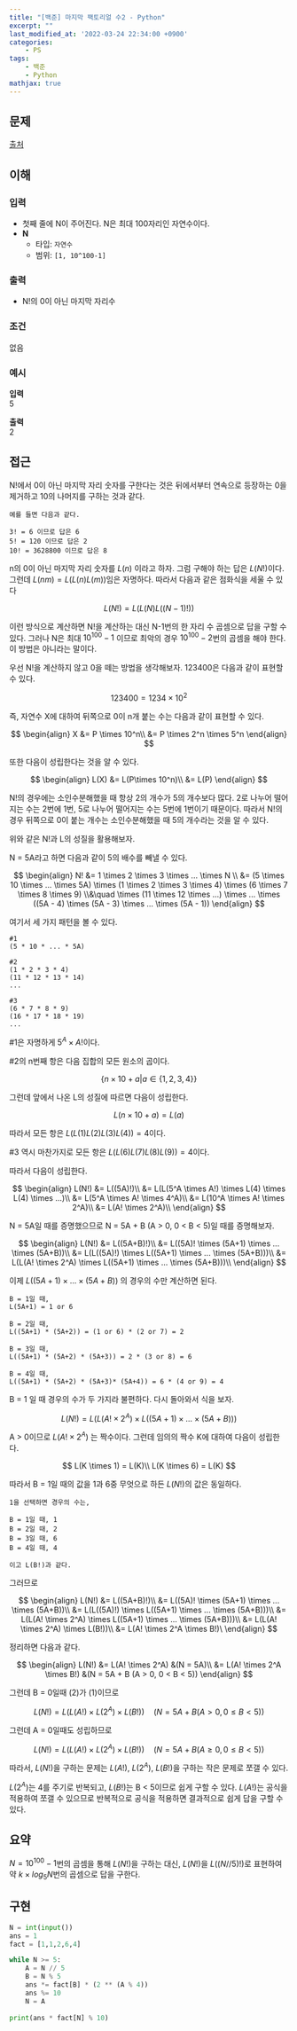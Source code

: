 ```yaml
---
title: "[백준] 마지막 팩토리얼 수2 - Python"
excerpt: ""
last_modified_at: '2022-03-24 22:34:00 +0900'
categories:
    - PS
tags:
    - 백준
    - Python
mathjax: true
---
```


## 문제

[출처](https://www.acmicpc.net/problem/2554)

## 이해

### 입력 
* 첫째 줄에 N이 주어진다. N은 최대 100자리인 자연수이다.
* **N**
    * 타입: ```자연수```
    * 범위: ```[1, 10^100-1]```

### 출력 

* N!의 0이 아닌 마지막 자리수

### 조건

없음

### 예시

**입력**\
5

**출력**\
2

## 접근
N!에서 0이 아닌 마지막 자리 숫자를 구한다는 것은 뒤에서부터 연속으로 등장하는 0을 제거하고 10의 나머지를 구하는 것과 같다. 

```
예를 들면 다음과 같다.

3! = 6 이므로 답은 6
5! = 120 이므로 답은 2
10! = 3628800 이므로 답은 8
```

n의 0이 아닌 마지막 자리 숫자를 $L(n)$ 이라고 하자. 그럼 구해야 하는 답은 $L(N!)$이다. 그런데 $L(nm) = L(L(n)L(m))$임은 자명하다. 따라서 다음과 같은 점화식을 세울 수 있다

$$
L(N!) = L(L(N)L((N-1)!))
$$

이런 방식으로 계산하면 N!을 계산하는 대신 N-1번의 한 자리 수 곱셈으로 답을 구할 수 있다. 그러나 N은 최대 $10^{100}-1$ 이므로 최악의 경우 $10^{100}-2$번의 곱셈을 해야 한다. 이 방법은 아니라는 말이다.

우선 N!을 계산하지 않고 0을 떼는 방법을 생각해보자. 123400은 다음과 같이 표현할 수 있다.

$$
123400 = 1234 \times 10^2
$$

즉, 자연수 X에 대하여 뒤쪽으로 0이 n개 붙는 수는 다음과 같이 표현할 수 있다.

$$
\begin{align}
X &= P \times 10^n\\
&= P \times 2^n \times 5^n
\end{align}
$$

또한 다음이 성립한다는 것을 알 수 있다.

$$
\begin{align}
L(X) &= L(P\times 10^n)\\
&= L(P)
\end{align}
$$

N!의 경우에는 소인수분해했을 때 항상 2의 개수가 5의 개수보다 많다. 2로 나누어 떨어지는 수는 2번에 1번, 5로 나누어 떨어지는 수는 5번에 1번이기 때문이다. 따라서 N!의 경우 뒤쪽으로 0이 붙는 개수는 소인수분해했을 때 5의 개수라는 것을 알 수 있다.

위와 같은 N!과 L의 성질을 활용해보자.

N = 5A라고 하면 다음과 같이 5의 배수를 빼낼 수 있다.

$$
\begin{align}
N! &= 1 \times 2 \times  3 \times  ... \times  N \\
&= (5 \times  10 \times ... \times 5A) \times (1 \times 2 \times 3 \times 4) \times (6 \times 7 \times 8 \times 9) \\&\quad \times (11 \times 12 \times ...) \times ... \times ((5A - 4) \times (5A - 3) \times ... \times (5A - 1))
\end{align}
$$

여기서 세 가지 패턴을 볼 수 있다.
```
#1 
(5 * 10 * ... * 5A)

#2
(1 * 2 * 3 * 4)
(11 * 12 * 13 * 14)
...

#3
(6 * 7 * 8 * 9)
(16 * 17 * 18 * 19)
...
```

#1은 자명하게 $5^A\times A!$이다.

#2의 n번째 항은 다음 집합의 모든 원소의 곱이다.

$$
\{n \times 10 + a|a \in \{1,2,3,4\}\}
$$

그런데 앞에서 나온 L의 성질에 따르면 다음이 성립한다.

$$
L(n \times 10 + a) = L(a)
$$

따라서 모든 항은 $L(L(1)L(2)L(3)L(4)) = 4$이다.


#3 역시 마찬가지로 모든 항은 $L(L(6)L(7)L(8)L(9)) = 4$이다.

따라서 다음이 성립한다.

$$
\begin{align}
L(N!) &= L((5A)!)\\
&= L(L(5^A \times A!) \times L(4) \times L(4) \times ...)\\
&= L(5^A \times A! \times 4^A)\\
&= L(10^A \times A! \times 2^A)\\
&= L(A! \times 2^A)\\
\end{align}
$$

N = 5A일 때를 증명했으므로 N = 5A + B (A > 0, 0 < B < 5)일 때를 증명해보자.

$$
\begin{align}
L(N!) &= L((5A+B)!)\\
&= L((5A)! \times (5A+1) \times ... \times (5A+B))\\
&= L(L((5A)!) \times L((5A+1) \times ... \times (5A+B)))\\
&= L(L(A! \times 2^A) \times L((5A+1) \times ... \times (5A+B)))\\
\end{align}
$$

이제 $L((5A+1) \times ... \times (5A+B))$ 의 경우의 수만 계산하면 된다.

```
B = 1일 때,
L(5A+1) = 1 or 6

B = 2일 때,
L((5A+1) * (5A+2)) = (1 or 6) * (2 or 7) = 2

B = 3일 때,
L((5A+1) * (5A+2) * (5A+3)) = 2 * (3 or 8) = 6

B = 4일 때,
L((5A+1) * (5A+2) * (5A+3)* (5A+4)) = 6 * (4 or 9) = 4
```

B = 1 일 때 경우의 수가 두 가지라 불편하다. 다시 돌아와서 식을 보자.

$$
L(N!) = L(L(A! \times 2^A) \times L((5A+1) \times ... \times (5A+B)))
$$

A > 0이므로 $L(A! \times 2^A)$ 는 짝수이다. 그런데 임의의 짝수 K에 대하여 다음이 성립한다.

$$
L(K \times 1) = L(K)\\
L(K \times 6) = L(K)
$$

따라서 B = 1일 때의 값을 1과 6중 무엇으로 하든 $L(N!)$의 값은 동일하다.

```
1을 선택하면 경우의 수는,

B = 1일 때, 1
B = 2일 때, 2
B = 3일 때, 6
B = 4일 때, 4

이고 L(B!)과 같다.
```

그러므로

$$
\begin{align}
L(N!) &= L((5A+B)!)\\
&= L((5A)! \times (5A+1) \times ... \times (5A+B))\\
&= L(L((5A)!) \times L((5A+1) \times ... \times (5A+B)))\\
&= L(L(A! \times 2^A) \times L((5A+1) \times ... \times (5A+B)))\\
&= L(L(A! \times 2^A) \times L(B!))\\
&= L(A! \times 2^A \times B!)\
\end{align}
$$

정리하면 다음과 같다.

$$
\begin{align}
L(N!) &= L(A! \times 2^A) &(N = 5A)\\
&= L(A! \times 2^A \times B!) &(N = 5A + B (A > 0, 0 < B < 5))
\end{align}
$$

그런데 B = 0일때 (2)가 (1)이므로

$$
L(N!) = L(L(A!) \times L(2^A) \times L(B!)) \quad (N = 5A + B (A \gt 0, 0 \le B \lt 5))
$$

그런데 A = 0일때도 성립하므로 

$$
L(N!) = L(L(A!) \times L(2^A) \times L(B!)) \quad (N = 5A + B (A \ge 0, 0 \le B \lt 5))
$$

따라서, $L(N!)$을 구하는 문제는 $L(A!)$, $L(2^A)$, $L(B!)$을 구하는 작은 문제로 쪼갤 수 있다.

$L(2^A)$는 4를 주기로 반복되고, $L(B!)$는 B < 5이므로 쉽게 구할 수 있다. $L(A!)$는 공식을 적용하여 쪼갤 수 있으므로 반복적으로 공식을 적용하면 결과적으로 쉽게 답을 구할 수 있다.

## 요약

$N=10^{100}-1$번의 곱셈을 통해 $L(N!)$을 구하는 대신, $L(N!)$을 $L((N//5)!)$로 표현하여 약 $k \times log_5N$번의 곱셈으로 답을 구한다.

## 구현

```python
N = int(input())
ans = 1
fact = [1,1,2,6,4]

while N >= 5:
    A = N // 5
    B = N % 5
    ans *= fact[B] * (2 ** (A % 4))
    ans %= 10
    N = A
    
print(ans * fact[N] % 10)
```
